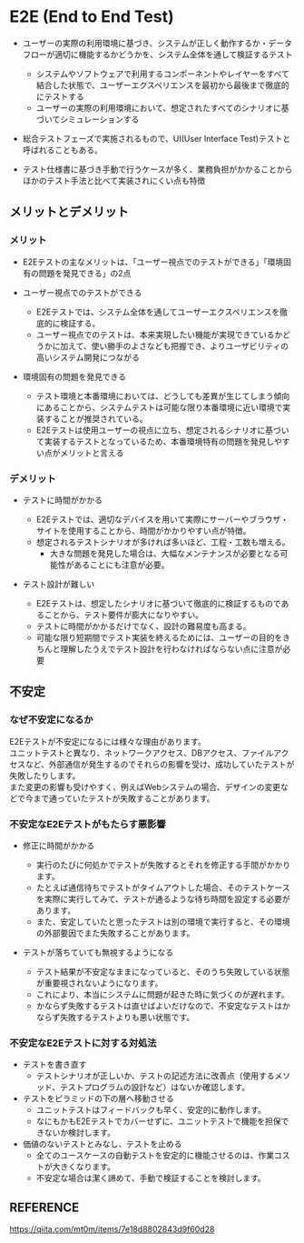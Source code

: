 # E2E (End to End Test)

- ユーザーの実際の利用環境に基づき、システムが正しく動作するか・データフローが適切に機能するかどうかを、システム全体を通して検証するテスト
    - システムやソフトウェアで利用するコンポーネントやレイヤーをすべて結合した状態で、ユーザーエクスペリエンスを最初から最後まで徹底的にテストする
    - ユーザーの実際の利用環境において、想定されたすべてのシナリオに基づいてシミュレーションする

- 総合テストフェーズで実施されるもので、UI(User Interface Test)テストと呼ばれることもある。

- テスト仕様書に基づき手動で行うケースが多く、業務負担がかかることからほかのテスト手法と比べて実装されにくい点も特徴


## メリットとデメリット

### メリット
- E2Eテストの主なメリットは、「ユーザー視点でのテストができる」「環境固有の問題を発見できる」の2点

- ユーザー視点でのテストができる
    - E2Eテストでは、システム全体を通してユーザーエクスペリエンスを徹底的に検証する。
    - ユーザー視点でのテストは、本来実現したい機能が実現できているかどうかに加えて、使い勝手のよさなども把握でき、よりユーザビリティの高いシステム開発につながる

- 環境固有の問題を発見できる
    - テスト環境と本番環境においては、どうしても差異が生じてしまう傾向にあることから、システムテストは可能な限り本番環境に近い環境で実装することが推奨されている。
    - E2Eテストは使用ユーザーの視点に立ち、想定されるシナリオに基づいて実装するテストとなっているため、本番環境特有の問題を発見しやすい点がメリットと言える


### デメリット
- テストに時間がかかる
    - E2Eテストでは、適切なデバイスを用いて実際にサーバーやブラウザ・サイトを使用することから、時間がかかりやすい点が特徴。
    - 想定されるテストシナリオが多ければ多いほど、工程・工数も増える。
        - 大きな問題を発見した場合は、大幅なメンテナンスが必要となる可能性があることにも注意が必要。

- テスト設計が難しい
    - E2Eテストは、想定したシナリオに基づいて徹底的に検証するものであることから、テスト要件が膨大になりやすい。
    - テストに時間がかかるだけでなく、設計の難易度も高まる。
    - 可能な限り短期間でテスト実装を終えるためには、ユーザーの目的をきちんと理解したうえでテスト設計を行わなければならない点に注意が必要



## 不安定

### なぜ不安定になるか
E2Eテストが不安定になるには様々な理由があります。  
ユニットテストと異なり、ネットワークアクセス、DBアクセス、ファイルアクセスなど、外部通信が発生するのでそれらの影響を受け、成功していたテストが失敗したりします。  
また変更の影響も受けやすく、例えばWebシステムの場合、デザインの変更などで今まで通っていたテストが失敗することがあります。  

### 不安定なE2Eテストがもたらす悪影響
- 修正に時間がかかる
    - 実行のたびに何処かでテストが失敗するとそれを修正する手間がかかります。
    - たとえば通信待ちでテストがタイムアウトした場合、そのテストケースを実際に実行してみて、テストが通るような待ち時間を設定する必要があります。
    - また、安定していたと思ったテストは別の環境で実行すると、その環境の外部要因でまた失敗することがあります。

- テストが落ちていても無視するようになる
    - テスト結果が不安定なままになっていると、そのうち失敗している状態が重要視されないようになります。
    - これにより、本当にシステムに問題が起きた時に気づくのが遅れます。
    - かならず失敗するテストは直せばよいだけなので、不安定なテストはかならず失敗するテストよりも悪い状態です。

### 不安定なE2Eテストに対する対処法
- テストを書き直す
    - テストシナリオが正しいか、テストの記述方法に改善点（使用するメソッド、テストプログラムの設計など）はないか確認します。
- テストをピラミッドの下の層へ移動させる
    - ユニットテストはフィードバックも早く、安定的に動作します。
    - なにもかもE2Eテストでカバーせずに、ユニットテストで機能を担保できないか検討します。
- 価値のないテストとみなし、テストを止める
    - 全てのユースケースの自動テストを安定的に機能させるのは、作業コストが大きくなります。
    - 不安定な場合は潔く諦めて、手動で検証することを検討します。


## REFERENCE
https://qiita.com/mt0m/items/7e18d8802843d9f60d28  
